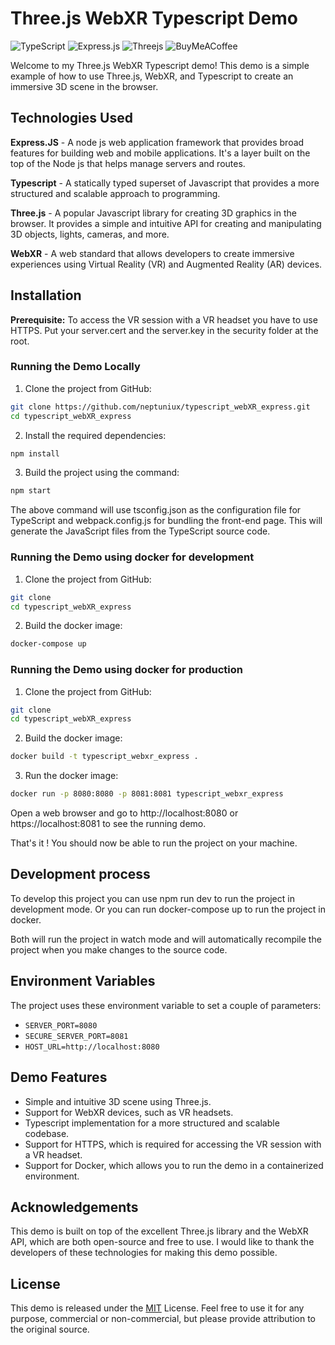# Three.js WebXR Typescript Demo

  ![TypeScript](https://img.shields.io/badge/typescript-%23007ACC.svg?style=for-the-badge&logo=typescript&logoColor=white)
  ![Express.js](https://img.shields.io/badge/express.js-%23404d59.svg?style=for-the-badge&logo=express&logoColor=%2361DAFB)
  ![Threejs](https://img.shields.io/badge/threejs-black?style=for-the-badge&logo=three.js&logoColor=white)
  ![BuyMeACoffee](https://img.shields.io/badge/Buy%20Me%20a%20Coffee-ffdd00?style=for-the-badge&logo=buy-me-a-coffee&logoColor=black)
 	
Welcome to my Three.js WebXR Typescript demo! This demo is a simple example of how to use Three.js, WebXR, and Typescript to create an immersive 3D scene in the browser.
## Technologies Used

**Express.JS** - A node js web application framework that provides broad features for building web and mobile applications. It's a layer built on the top of the Node js that helps manage servers and routes.

**Typescript** - A statically typed superset of Javascript that provides a more structured and scalable approach to programming.

**Three.js** - A popular Javascript library for creating 3D graphics in the browser. It provides a simple and intuitive API for creating and manipulating 3D objects, lights, cameras, and more.

**WebXR** - A web standard that allows developers to create immersive experiences using Virtual Reality (VR) and Augmented Reality (AR) devices.

## Installation
**Prerequisite:** To access the VR session with a VR headset you have to use HTTPS. Put your server.cert and the server.key in the security folder at the root.

### Running the Demo Locally

1. Clone the project from GitHub:

```bash
git clone https://github.com/neptuniux/typescript_webXR_express.git
cd typescript_webXR_express
```

2. Install the required dependencies:

```bash
npm install
```

3. Build the project using the command:

```bash
npm start
```

The above command will use tsconfig.json as the configuration file for TypeScript and webpack.config.js for bundling the front-end page. This will generate the JavaScript files from the TypeScript source code.

### Running the Demo using docker for development

1. Clone the project from GitHub:

```bash
git clone
cd typescript_webXR_express
```

2. Build the docker image:

```bash
docker-compose up
```

### Running the Demo using docker for production

1. Clone the project from GitHub:

```bash
git clone
cd typescript_webXR_express
```

2. Build the docker image:

```bash
docker build -t typescript_webxr_express .
```

3. Run the docker image:

```bash
docker run -p 8080:8080 -p 8081:8081 typescript_webxr_express
```

Open a web browser and go to http://localhost:8080 or https://localhost:8081 to see the running demo.

That's it ! You should now be able to run the project on your machine.

## Development process
To develop this project you can use npm run dev to run the project in development mode.
Or you can run docker-compose up to run the project in docker.

Both will run the project in watch mode and will automatically recompile the project when you make changes to the source code.

## Environment Variables

The project uses these environment variable to set a couple of parameters:

- `SERVER_PORT=8080`
- `SECURE_SERVER_PORT=8081`
- `HOST_URL=http://localhost:8080`

## Demo Features

- Simple and intuitive 3D scene using Three.js.
- Support for WebXR devices, such as VR headsets.
- Typescript implementation for a more structured and scalable codebase.
- Support for HTTPS, which is required for accessing the VR session with a VR headset.
- Support for Docker, which allows you to run the demo in a containerized environment.

## Acknowledgements

This demo is built on top of the excellent Three.js library and the WebXR API, which are both open-source and free to use. I would like to thank the developers of these technologies for making this demo possible.
## License

This demo is released under the [MIT](https://choosealicense.com/licenses/mit/)
 License. Feel free to use it for any purpose, commercial or non-commercial, but please provide attribution to the original source.
